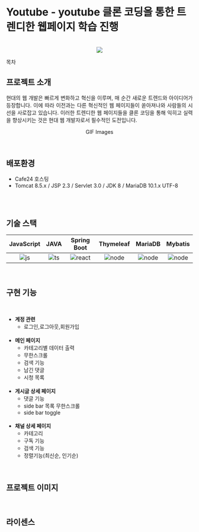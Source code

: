 # Youtube - youtube 클론 코딩을 통한 트렌디한 웹페이지 학습 진행

<p align="center">
  <br>
  <img src="./images/common/logo-sample.jpeg">
  <br>
</p>

목차

## 프로젝트 소개

<p align="justify">
현대의 웹 개발은 빠르게 변화하고 혁신을 이루며, 매 순간 새로운 트렌드와 아이디어가 등장합니다. 이에 따라 이전과는 다른 혁신적인 웹 페이지들이 쏟아져나와 사람들의 시선을 사로잡고 있습니다. 이러한 트렌디한 웹 페이지들을 클론 코딩을 통해 익히고 실력을 향상시키는 것은 현대 웹 개발자로서 필수적인 도전입니다.
</p>

<p align="center">
GIF Images
</p>


<br>

## 배포환경

<div>
    <ul>
        <li>Cafe24 호스팅</li>
        <li>Tomcat 8.5.x / JSP 2.3 / Servlet 3.0 / JDK 8 / MariaDB 10.1.x UTF-8 </li>
    </ul>
</div>

<br>


<br>

## 기술 스택

| JavaScript |    JAVA    |  Spring Boot |  Thymeleaf | MariaDB | Mybatis |
| :--------: | :--------: | :------:     | :-----:    | :-----: | :-----: |
|   ![js]    |   ![ts]    | ![react]     | ![node]    | ![node] | ![node] |

<br>


## 구현 기능
<br>
<div>
    <ul>
        <li>
            <strong>계정 관련</strong>
            <ul>
                <li>로그인,로그아웃,회원가입</li>
            </ul>
        </li><br>
        <li>
            <strong>메인 페이지</strong>
            <ul>
                <li>카테고리별 데이터 출력</li>
                <li>무한스크롤</li>
                <li>검색 기능</li>
                <li>남긴 댓글</li>
                <li>시청 목록</li>
            </ul>
        </li><br>
        <li>
            <strong>게시글 상세 페이지</strong>
            <ul>
                <li>댓글 기능</li>
                <li>side bar 목록 무한스크롤</li>
                <li>side bar toggle</li>
            </ul>
        </li><br>
        <li>
            <strong>채널 상세 페이지</strong>
            <ul>
                <li>카테고리</li>
                <li>구독 기능</li>
                <li>검색 기능</li>
                <li>정렬기능(최신순, 인기순)</li>
            </ul>
        </li>
    </ul>
</div>


<br>

## 프로젝트 이미지

<p align="justify">

</p>

<br>

## 라이센스


[js]: /images/stack/javascript.svg
[ts]: /images/stack/typescript.svg
[react]: /images/stack/react.svg
[node]: /images/stack/node.svg
